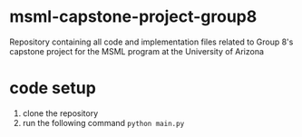 # msml-capstone-project-group8
Repository containing all code and implementation files related to Group 8's capstone project for the MSML program at the University of Arizona

# code setup
1. clone the repository
2. run the following command `python main.py`
